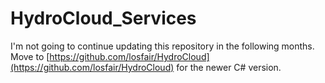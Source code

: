 # HydroCloud_Services

I'm not going to continue updating this repository in the following months. Move to [https://github.com/losfair/HydroCloud](https://github.com/losfair/HydroCloud) for the newer C# version.
